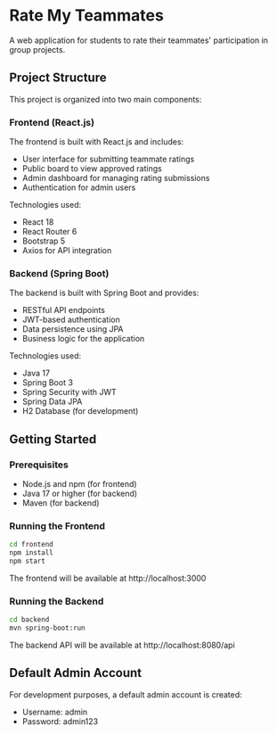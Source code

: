 # Rate My Teammates

A web application for students to rate their teammates' participation in group projects.

## Project Structure

This project is organized into two main components:

### Frontend (React.js)

The frontend is built with React.js and includes:
- User interface for submitting teammate ratings
- Public board to view approved ratings
- Admin dashboard for managing rating submissions
- Authentication for admin users

Technologies used:
- React 18
- React Router 6
- Bootstrap 5
- Axios for API integration

### Backend (Spring Boot)

The backend is built with Spring Boot and provides:
- RESTful API endpoints
- JWT-based authentication
- Data persistence using JPA
- Business logic for the application

Technologies used:
- Java 17
- Spring Boot 3
- Spring Security with JWT
- Spring Data JPA
- H2 Database (for development)

## Getting Started

### Prerequisites
- Node.js and npm (for frontend)
- Java 17 or higher (for backend)
- Maven (for backend)

### Running the Frontend
```bash
cd frontend
npm install
npm start
```

The frontend will be available at http://localhost:3000

### Running the Backend
```bash
cd backend
mvn spring-boot:run
```

The backend API will be available at http://localhost:8080/api

## Default Admin Account
For development purposes, a default admin account is created:
- Username: admin
- Password: admin123
